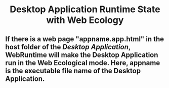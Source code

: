 <h1 align=center>Desktop Application Runtime State with Web Ecology</h1>
<h2>
  <p>If there is a web page "appname.app.html" in the host folder of the <i>Desktop Application</i>, WebRuntime will make the Desktop Application run in the Web Ecological mode. Here, appname is the executable file name of the Desktop Application.</p>
</h2>
